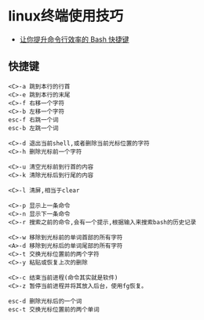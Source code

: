 # linux终端使用技巧

* [让你提升命令行效率的 Bash 快捷键](https://linuxtoy.org/archives/bash-shortcuts.html)

## 快捷键

```
<C>-a 跳到本行的行首
<C>-e 跳到本行的末尾
<C>-f 右移一个字符
<C>-b 左移一个字符
esc-f 右跳一个词
esc-b 左跳一个词

<C>-d 退出当前shell,或者删除当前光标位置的字符
<C>-h 删除光标前一个字符

<C>-u 清空光标前到行首的内容
<C>-k 清除光标后到行尾的内容

<C>-l 清屏,相当于clear

<C>-p 显示上一条命令
<C>-n 显示下一条命令
<C>-r 搜索之前的命令,会有一个提示,根据输入来搜索bash的历史记录

<C>-w 移除到光标前的单词首部的所有字符
<A>-d 移除到光标后的单词尾部的所有字符
<C>-t 交换光标位置前的两个字符
<C>-y 粘贴或恢复上次的删除

<C>-c 结束当前进程(命令其实就是软件)
<C>-z 暂停当前进程并将其放入后台，使用fg恢复。

esc-d 删除光标后的一个词
esc-t 交换光标位置前的两个单词
```
